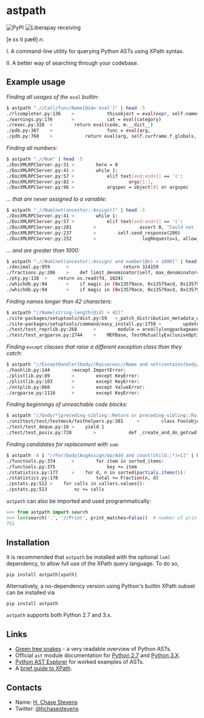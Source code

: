 # astpath
![PyPI](https://img.shields.io/pypi/v/astpath.svg)
![Liberapay receiving](https://img.shields.io/liberapay/receives/hchasestevens.svg)

[e ɛs ti pæθ] _n_.

Ⅰ. A command-line utility for querying Python ASTs using XPath syntax.

ⅠⅠ. A better way of searching through your codebase.

## Example usage
_Finding all usages of the_ `eval` _builtin:_
```bash
$ astpath ".//Call/func/Name[@id='eval']" | head -5
./rlcompleter.py:136    >            thisobject = eval(expr, self.namespace)
./warnings.py:176       >            cat = eval(category)
./rexec.py:328  >        return eval(code, m.__dict__)
./pdb.py:387    >                    func = eval(arg,
./pdb.py:760    >            return eval(arg, self.curframe.f_globals,
```

_Finding all numbers:_
```bash
$ astpath ".//Num" | head -5
./DocXMLRPCServer.py:31 >        here = 0
./DocXMLRPCServer.py:41 >        while 1:
./DocXMLRPCServer.py:57 >            elif text[end:end+1] == '(':
./DocXMLRPCServer.py:82 >                    args[1:],
./DocXMLRPCServer.py:96 >            argspec = object[0] or argspec
```

_... that are never assigned to a variable:_
```bash
$ astpath ".//Num[not(ancestor::Assign)]" | head -5
./DocXMLRPCServer.py:41 >        while 1:
./DocXMLRPCServer.py:57 >            elif text[end:end+1] == '(':
./DocXMLRPCServer.py:201        >                assert 0, "Could not find method in self.functions and no "\
./DocXMLRPCServer.py:237        >        self.send_response(200)
./DocXMLRPCServer.py:252        >                 logRequests=1, allow_none=False, encoding=None,
```

_... and are greater than 1000:_
```bash
$ astpath ".//Num[not(ancestor::Assign) and number(@n) > 1000]" | head -5
./decimal.py:959      >                    return 314159
./fractions.py:206    >    def limit_denominator(self, max_denominator=1000000):
./pty.py:138  >    return os.read(fd, 1024)
./whichdb.py:94       >    if magic in (0x13579ace, 0x13579acd, 0x13579acf):
./whichdb.py:94       >    if magic in (0x13579ace, 0x13579acd, 0x13579acf):
```

_Finding names longer than 42 characters:_
```bash
$ astpath "//Name[string-length(@id) > 42]"
./site-packages/setuptools/dist.py:59   >_patch_distribution_metadata_write_pkg_info()
./site-packages/setuptools/command/easy_install.py:1759 >        updater=clear_and_remove_cached_zip_archive_directory_data)
./test/test_reprlib.py:268      >        module = areallylongpackageandmodulenametotestreprtruncation
./test/test_argparse.py:2744    >    MEPBase, TestMutuallyExclusiveOptionalsAndPositionalsMixed):
```

_Finding_ `except` _clauses that raise a different exception class than they catch:_
```bash
$ astpath "//ExceptHandler[body//Raise/exc//Name and not(contains(body//Raise/exc//Name/@id, type/Name/@id))]" | head -5
./hashlib.py:144        >except ImportError:
./plistlib.py:89        >        except KeyError:
./plistlib.py:103       >        except KeyError:
./nntplib.py:868        >        except ValueError:
./argparse.py:1116      >        except KeyError:
```

_Finding beginnings of unreachable code blocks:_
```bash
$ astpath "//body/*[preceding-sibling::Return or preceding-sibling::Raise][1]"
./unittest/test/testmock/testhelpers.py:381     >        class Foo(object):
./test/test_deque.py:16 >    yield 1
./test/test_posix.py:728        >            def _create_and_do_getcwd(dirname, current_path_length = 0):
```

_Finding candidates for replacement with_ `sum`_:_
```bash
$ astpath -A 1 "//For/body[AugAssign/op/Add and count(child::*)=1]" | head -6
./functools.py:374      >        for item in sorted_items:
./functools.py:375                   key += item
./statistics.py:177     >    for d, n in sorted(partials.items()):
./statistics.py:178              total += Fraction(n, d)
./pstats.py:512 >    for calls in callers.values():
./pstats.py:513          nc += calls
```

`astpath` can also be imported and used programmatically:
```python
>>> from astpath import search
>>> len(search('.', '//Print', print_matches=False))  # number of print statements in the codebase
751
```

## Installation
It is recommended that `astpath` be installed with the optional `lxml` dependency, to allow full use of the XPath query language. 
To do so,
```
pip install astpath[xpath]
```

Alternatively, a no-dependency version using Python's builtin XPath subset can be installed via
```
pip install astpath
```

`astpath` supports both Python 2.7 and 3.x.

## Links
* [Green tree snakes](https://greentreesnakes.readthedocs.io/en/latest/) - a very readable overview of Python ASTs.
* Official `ast` module documentation for [Python 2.7](https://docs.python.org/2.7/library/ast.html) and [Python 3.X](https://docs.python.org/3/library/ast.html).
* [Python AST Explorer](https://python-ast-explorer.com/) for worked examples of ASTs.
* A [brief guide to XPath](http://www.w3schools.com/xml/xpath_syntax.asp).

## Contacts

* Name: [H. Chase Stevens](http://www.chasestevens.com)
* Twitter: [@hchasestevens](https://twitter.com/hchasestevens)

